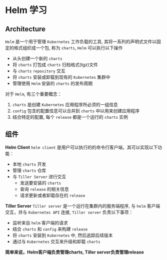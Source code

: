 # Helm 学习
## Architecture
`Helm` 是一个用于管理 `Kubernetes` 工作负载的工具, 其将一系列的声明式文件以固定的格式组织成一个包, 称为 `charts`,  `Helm` 可以执行以下操作
  * 从头创建一个新的 `charts`
  * 将 `charts` 打包成 `charts` 归档格式(tgz)文件
  * 与 `charts` `repository` 交互
  * 将 `charts` 安装或卸载到现有的 `Kubernetes` 集群中
  * 管理使用 `Helm` 安装的 `charts` 的发布周期

对于 `Helm`, 有三个重要概念：
  1. `charts` 是创建 `Kubernetes` 应用程序所必须的一组信息
  2. `config` 包含的配置信息可以合并到 `charts` 中以用来创建应用程序
  3. 结合特定的配置, 每个 `release` 都是一个运行的 `charts` 实例

## 组件
**Helm Client**
`helm client` 是用户可以执行的的命令行客户端，其可以实现以下功能：
  * 本地 `charts` 开发
  * 管理 `charts` 仓库
  * 与 `Tiller Server` 进行交互
    * 发送要安装的 `charts`
    * 查询 `release` 的相关信息
    * 请求更新或者卸载存在的 `release`

**Tiller Server**
`Tiller server` 是一个运行在集群内的服务端程序, 与 `helm` 客户端交互，并与 `Kubernetes API` 连接, `Tiller server` 负责以下事项：
  * 监听来自 `helm` 客户端的请求
  * 结合 `charts` 和 `config` 来构建 `release`
  * 将 `charts` 安装到 `Kubernetes` 中, 然后追踪后续版本
  * 通过与 `Kubernetes` 交互来升级和卸载 `charts`

**简单来说，Helm客户端负责管理charts, Tiller server负责管理release**
